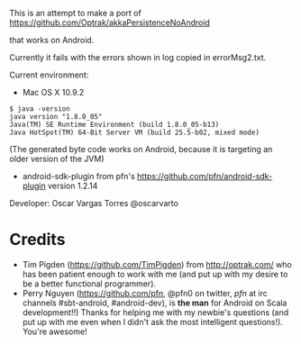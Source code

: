 This is an attempt to make a port of
https://github.com/Optrak/akkaPersistenceNoAndroid

that works on Android.

Currently it fails with the errors shown in log copied in errorMsg2.txt.

Current environment:
+ Mac OS X 10.9.2
```
$ java -version
java version "1.8.0_05"
Java(TM) SE Runtime Environment (build 1.8.0_05-b13)
Java HotSpot(TM) 64-Bit Server VM (build 25.5-b02, mixed mode)
```
(The generated byte code works on Android, because it is targeting
an older version of the JVM) 
+ android-sdk-plugin from pfn's https://github.com/pfn/android-sdk-plugin version 1.2.14


Developer: Oscar Vargas Torres @oscarvarto

Credits
=======

+ Tim Pigden (https://github.com/TimPigden) from http://optrak.com/ who has been patient enough to work with me (and put up with my desire to be a better functional programmer).
+ Perry Nguyen (https://github.com/pfn, @pfn0 on twitter, *pfn* at irc channels #sbt-android, #android-dev), is **the man** for Android on Scala development!!) Thanks for helping me with my newbie's questions (and put up with me even when I didn't ask the most intelligent questions!). You're awesome!
 
